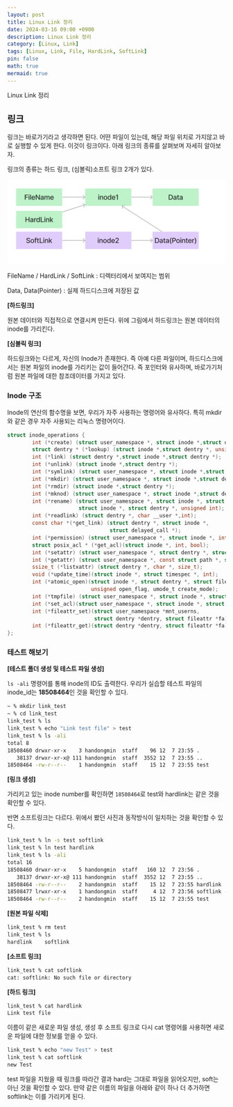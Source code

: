 ```yaml
---
layout: post
title: Linux Link 정리
date: 2024-03-16 09:00 +0900 
description: Linux Link 정리
category: [Linux, Link] 
tags: [Linux, Link, File, HardLink, SoftLink] 
pin: false
math: true
mermaid: true
---
```

Linux Link 정리
<!--more-->


## 링크


링크는 바로가기라고 생각하면 된다. 어떤 파일이 있는데, 해당 파일 위치로 가지않고 바로 실행할 수 있게 한다. 이것이 링크이다. 아래 링크의 종류를 살펴보며 자세히 알아보자.


링크의 종류는 하드 링크, (심볼릭)소프트 링크 2개가 있다. 


![Untitled.png](/assets/img/post/Linux%20Link%20정리/1.png)


FileName / HardLink / SoftLink : 디렉터리에서 보여지는 범위


Data, Data(Pointer) : 실제 하드디스크에 저장된 값


**[하드링크]**


원본 데이터와 직접적으로 연결시켜 만든다. 위에 그림에서 하드링크는 원본 데이터의 inode를 가리킨다.


**[심볼릭 링크]**


하드링크와는 다르게, 자신의 Inode가 존재한다. 즉 아예 다른 파일이며, 하드디스크에서는 원본 파일의 inode를 가리키는 값이 들어간다. 즉 포인터와 유사하며, 바로가기처럼 원본 파일에 대한 참조데이터를 가지고 있다. 


### Inode 구조


Inode의 연산의 함수명을 보면, 우리가 자주 사용하는 명령어와 유사하다. 특히 mkdir와 같은 경우 자주 사용되는 리눅스 명령어이다.


```c
struct inode_operations {
        int (*create) (struct user_namespace *, struct inode *,struct dentry *, umode_t, bool);
        struct dentry * (*lookup) (struct inode *,struct dentry *, unsigned int);
        int (*link) (struct dentry *,struct inode *,struct dentry *);
        int (*unlink) (struct inode *,struct dentry *);
        int (*symlink) (struct user_namespace *, struct inode *,struct dentry *,const char *);
        int (*mkdir) (struct user_namespace *, struct inode *,struct dentry *,umode_t);
        int (*rmdir) (struct inode *,struct dentry *);
        int (*mknod) (struct user_namespace *, struct inode *,struct dentry *,umode_t,dev_t);
        int (*rename) (struct user_namespace *, struct inode *, struct dentry *,
                       struct inode *, struct dentry *, unsigned int);
        int (*readlink) (struct dentry *, char __user *,int);
        const char *(*get_link) (struct dentry *, struct inode *,
                                 struct delayed_call *);
        int (*permission) (struct user_namespace *, struct inode *, int);
        struct posix_acl * (*get_acl)(struct inode *, int, bool);
        int (*setattr) (struct user_namespace *, struct dentry *, struct iattr *);
        int (*getattr) (struct user_namespace *, const struct path *, struct kstat *, u32, unsigned int);
        ssize_t (*listxattr) (struct dentry *, char *, size_t);
        void (*update_time)(struct inode *, struct timespec *, int);
        int (*atomic_open)(struct inode *, struct dentry *, struct file *,
                           unsigned open_flag, umode_t create_mode);
        int (*tmpfile) (struct user_namespace *, struct inode *, struct file *, umode_t);
        int (*set_acl)(struct user_namespace *, struct inode *, struct posix_acl *, int);
        int (*fileattr_set)(struct user_namespace *mnt_userns,
                            struct dentry *dentry, struct fileattr *fa);
        int (*fileattr_get)(struct dentry *dentry, struct fileattr *fa);
};
```


### 테스트 해보기


**[테스트 폴더 생성 및 테스트 파일 생성]**


`ls -ali` 명령어를 통해 inode의 ID도 출력한다. 우리가 실습할 테스트 파일의 inode_id는 **18508464**인 것을 확인할 수 있다.


```bash
~ % mkdir link_test
~ % cd link_test 
link_test % ls
link_test % echo "Link test file" > test
link_test % ls -ali     
total 8
18508460 drwxr-xr-x    3 handongmin  staff    96 12  7 23:55 .
   38137 drwxr-xr-x@ 111 handongmin  staff  3552 12  7 23:55 ..
18508464 -rw-r--r--    1 handongmin  staff    15 12  7 23:55 test

```


**[링크 생성]**


가리키고 있는 inode number를 확인하면 `18508464`로 test와 hardlink는 같은 것을 확인할 수 있다.


반면 소프트링크는 다르다. 위에서 봤던 사진과 동작방식이 일치하는 것을 확인할 수 있다.


```bash
link_test % ln -s test softlink
link_test % ln test hardlink
link_test % ls -ali
total 16
18508460 drwxr-xr-x    5 handongmin  staff   160 12  7 23:56 .
   38137 drwxr-xr-x@ 111 handongmin  staff  3552 12  7 23:55 ..
18508464 -rw-r--r--    2 handongmin  staff    15 12  7 23:55 hardlink
18508477 lrwxr-xr-x    1 handongmin  staff     4 12  7 23:56 softlink -> test
18508464 -rw-r--r--    2 handongmin  staff    15 12  7 23:55 test

```


**[원본 파일 삭제]**


```bash
link_test % rm test 
link_test % ls
hardlink	softlink
```


**[소프트 링크]**


```bash
link_test % cat softlink
cat: softlink: No such file or directory

```


**[하드 링크]**


```bash
link_test % cat hardlink 
Link test file
```


이름이 같은 새로운 파일 생성, 생성 후 소프트 링크로 다시 cat 명령어를 사용하면 새로운 파일에 대한 정보를 얻을 수 있다.


```bash
link_test % echo "new Test" > test
link_test % cat softlink 
new Test
```


test 파일을 지웠을 때 링크를 따라간 결과 hard는 그대로 파일을 읽어오지만, soft는 아닌 것을 확인할 수 있다. 만약 같은 이름의 파일을 아래와 같이 하나 더 추가하면 softlink는 이를 가리키게 된다.


